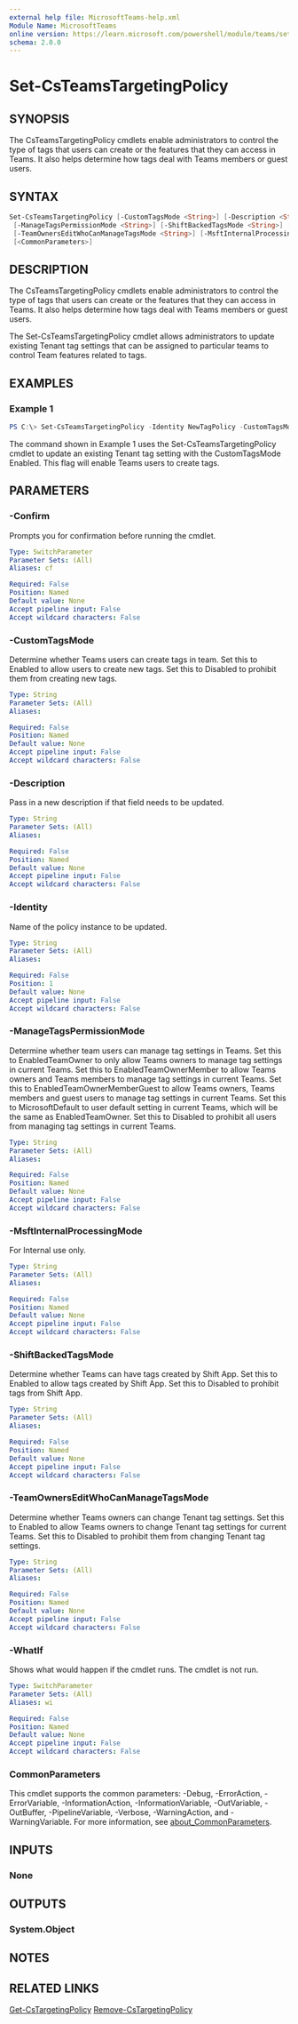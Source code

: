 ```yaml
---
external help file: MicrosoftTeams-help.xml
Module Name: MicrosoftTeams
online version: https://learn.microsoft.com/powershell/module/teams/set-csteamstargetingpolicy
schema: 2.0.0
---
```


# Set-CsTeamsTargetingPolicy

## SYNOPSIS

The CsTeamsTargetingPolicy cmdlets enable administrators to control the type of tags that users can create or the features that they can access in Teams. It also helps determine how tags deal with Teams members or guest users.

## SYNTAX

```powershell
Set-CsTeamsTargetingPolicy [-CustomTagsMode <String>] [-Description <String>] [[-Identity] <String>]
 [-ManageTagsPermissionMode <String>] [-ShiftBackedTagsMode <String>] [-SuggestedPresetTags <String>]
 [-TeamOwnersEditWhoCanManageTagsMode <String>] [-MsftInternalProcessingMode <String>] [-WhatIf] [-Confirm]
 [<CommonParameters>]
```

## DESCRIPTION

The CsTeamsTargetingPolicy cmdlets enable administrators to control the type of tags that users can create or the features that they can access in Teams. It also helps determine how tags deal with Teams members or guest users.

The Set-CsTeamsTargetingPolicy cmdlet allows administrators to update existing Tenant tag settings that can be assigned to particular teams to control Team features related to tags.

## EXAMPLES

### Example 1

```powershell
PS C:\> Set-CsTeamsTargetingPolicy -Identity NewTagPolicy -CustomTagsMode Enabled
```

The command shown in Example 1 uses the Set-CsTeamsTargetingPolicy cmdlet to update an existing Tenant tag setting with the CustomTagsMode Enabled. This flag will enable Teams users to create tags.

## PARAMETERS

### -Confirm

Prompts you for confirmation before running the cmdlet.

```yaml
Type: SwitchParameter
Parameter Sets: (All)
Aliases: cf

Required: False
Position: Named
Default value: None
Accept pipeline input: False
Accept wildcard characters: False
```

### -CustomTagsMode

Determine whether Teams users can create tags in team. Set this to Enabled to allow users to create new tags. Set this to Disabled to prohibit them from creating new tags.

```yaml
Type: String
Parameter Sets: (All)
Aliases:

Required: False
Position: Named
Default value: None
Accept pipeline input: False
Accept wildcard characters: False
```

### -Description

Pass in a new description if that field needs to be updated.

```yaml
Type: String
Parameter Sets: (All)
Aliases:

Required: False
Position: Named
Default value: None
Accept pipeline input: False
Accept wildcard characters: False
```

### -Identity

Name of the policy instance to be updated.

```yaml
Type: String
Parameter Sets: (All)
Aliases:

Required: False
Position: 1
Default value: None
Accept pipeline input: False
Accept wildcard characters: False
```

### -ManageTagsPermissionMode

Determine whether team users can manage tag settings in Teams. Set this to EnabledTeamOwner to only allow Teams owners to manage tag settings in current Teams. Set this to EnabledTeamOwnerMember to allow Teams owners and Teams members to manage tag settings in current Teams. Set this to EnabledTeamOwnerMemberGuest to allow Teams owners, Teams members and guest users to manage tag settings in current Teams. Set this to MicrosoftDefault to user default setting in current Teams, which will be the same as EnabledTeamOwner. Set this to Disabled to prohibit all users from managing tag settings in current Teams.

```yaml
Type: String
Parameter Sets: (All)
Aliases:

Required: False
Position: Named
Default value: None
Accept pipeline input: False
Accept wildcard characters: False
```

### -MsftInternalProcessingMode

For Internal use only.

```yaml
Type: String
Parameter Sets: (All)
Aliases:

Required: False
Position: Named
Default value: None
Accept pipeline input: False
Accept wildcard characters: False
```

### -ShiftBackedTagsMode

Determine whether Teams can have tags created by Shift App. Set this to Enabled to allow tags created by Shift App. Set this to Disabled to prohibit tags from Shift App.

```yaml
Type: String
Parameter Sets: (All)
Aliases:

Required: False
Position: Named
Default value: None
Accept pipeline input: False
Accept wildcard characters: False
```

### -TeamOwnersEditWhoCanManageTagsMode

Determine whether Teams owners can change Tenant tag settings. Set this to Enabled to allow Teams owners to change Tenant tag settings for current Teams. Set this to Disabled to prohibit them from changing Tenant tag settings.

```yaml
Type: String
Parameter Sets: (All)
Aliases:

Required: False
Position: Named
Default value: None
Accept pipeline input: False
Accept wildcard characters: False
```

### -WhatIf

Shows what would happen if the cmdlet runs.
The cmdlet is not run.

```yaml
Type: SwitchParameter
Parameter Sets: (All)
Aliases: wi

Required: False
Position: Named
Default value: None
Accept pipeline input: False
Accept wildcard characters: False
```

### CommonParameters

This cmdlet supports the common parameters: -Debug, -ErrorAction, -ErrorVariable, -InformationAction, -InformationVariable, -OutVariable, -OutBuffer, -PipelineVariable, -Verbose, -WarningAction, and -WarningVariable. For more information, see [about_CommonParameters](http://go.microsoft.com/fwlink/?LinkID=113216).

## INPUTS

### None

## OUTPUTS

### System.Object

## NOTES

## RELATED LINKS

[Get-CsTargetingPolicy](https://learn.microsoft.com/powershell/module/teams/get-csteamstargetingpolicy)
[Remove-CsTargetingPolicy](https://learn.microsoft.com/powershell/module/teams/remove-csteamstargetingpolicy)
